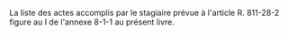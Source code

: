La liste des actes accomplis par le stagiaire prévue à l'article R. 811-28-2 figure au I de l'annexe 8-1-1 au présent livre.
